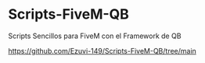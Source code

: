 # Scripts-FiveM-QB
Scripts Sencillos para FiveM con el Framework de QB


https://github.com/Ezuvi-149/Scripts-FiveM-QB/tree/main